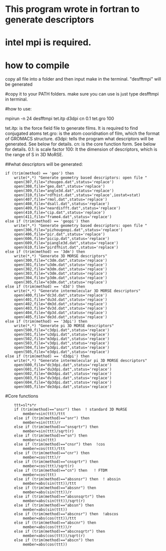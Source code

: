 # This program wrote in fortran to generate descriptors
# intel mpi is required.
# how to compile

copy all file into a folder and then input make in the terminal. "desfftmpi" will be generated

#copy it to your PATH folders. make sure you can use is just type desfftmpi in terminal.

#how to use:

mpirun -n 24 desfftmpi tet.itp d3dpi cn 0.1 tet.gro 100

tet.itp: is the force field file to generate films. It is required to find conjugated atoms
tet.gro: is the atom cooridnation of film, which the format of GROMACS structure.
d3dpi: tells the program what descriptors will be generated. See below for details.
cn: is the core function form. See below for details.
0.1: is scale factor
100: It the dimension of descriptors, which is the range of S in 3D MoRSE.


##what descriptors will be generated:

    if (trim(method) == 'geo') then
        write(*,*) "Generate geometry based descriptors: open file "
        open(307,file="zhougeo.dat",status='replace')
        open(308,file="geo.dat",status='replace')
        open(309,file="angle3d.dat",status='replace')
        open(310,file="rdfhist.dat",status='replace',iostat=stat)
        open(407,file="rmol.dat",status='replace')
        open(408,file="dsall.dat",status='replace')
        open(409,file="neardisfft.dat",status='replace')
        open(410,file="cip.dat",status='replace')
        open(411,file="frame4.dat",status='replace')
    else if (trim(method) == 'geopi') then
        write(*,*) "Generate geometry based descriptors: open file "
        open(306,file="pizhougeopi.dat",status='replace')
        open(406,file="pir.dat",status='replace')
        open(606,file="picip.dat",status='replace')
        open(609,file="piangle3d.dat",status='replace')
        open(610,file="pirdfhist.dat",status='replace')
    else if (trim(method) == '3dm') then
        write(*,*) "Generate 3D MORSE descriptors"
        open(300,file="c3dm.dat",status='replace')
        open(301,file="u3dm.dat",status='replace')
        open(302,file="m3dm.dat",status='replace')
        open(303,file="v3dm.dat",status='replace')
        open(304,file="p3dm.dat",status='replace')
        open(305,file="e3dm.dat",status='replace')
    else if (trim(method) == 'd3d') then
        write(*,*) "Generate intermolecular 3D MORSE descriptors"
        open(400,file="dc3d.dat",status='replace')
        open(401,file="du3d.dat",status='replace')
        open(402,file="dm3d.dat",status='replace')
        open(403,file="dv3d.dat",status='replace')
        open(404,file="dp3d.dat",status='replace')
        open(405,file="de3d.dat",status='replace')
    else if (trim(method) == '3dpi') then
        write(*,*) "Generate pi 3D MORSE descriptors"
        open(500,file="c3dpi.dat",status='replace')
        open(501,file="u3dpi.dat",status='replace')
        open(502,file="m3dpi.dat",status='replace')
        open(503,file="v3dpi.dat",status='replace')
        open(504,file="p3dpi.dat",status='replace')
        open(505,file="e3dpi.dat",status='replace')
    else if (trim(method) == 'd3dpi') then
        write(*,*) "Generate intermolecular pi 3D MORSE descriptors"
        open(600,file="dc3dpi.dat",status='replace')
        open(601,file="du3dpi.dat",status='replace')
        open(602,file="dm3dpi.dat",status='replace')
        open(603,file="dv3dpi.dat",status='replace')
        open(604,file="dp3dpi.dat",status='replace')
        open(605,file="de3dpi.dat",status='replace')
        
        

        
#Core functions

        ttt=sl*s*r
        if (trim(method)=="snsr") then  ! standard 3D MoRSE
            member=sin(ttt)/ttt
        else if (trim(method)=="snr") then
            member=sin(ttt)/r
        else if (trim(method)=="snsqrtr") then
            member=sin(ttt)/sqrt(r)
        else if (trim(method)=="sn") then
            member=sin(ttt)
        else if (trim(method)=="cnsr") then  !cos
            member=cos(ttt)/ttt
        else if (trim(method)=="cnr") then
            member=cos(ttt)/r
        else if (trim(method)=="cnsqrtr") then
            member=cos(ttt)/sqrt(r)
        else if (trim(method)=="cn") then   ! FTDM
            member=cos(ttt)
        else if (trim(method)=="abssnsr") then  ! abssin
            member=abs(sin(ttt))/ttt
        else if (trim(method)=="abssnr") then
            member=abs(sin(ttt))/r
        else if (trim(method)=="abssnsqrtr") then
            member=abs(sin(ttt))/sqrt(r)
        else if (trim(method)=="abssn") then
            member=abs(sin(ttt))
        else if (trim(method)=="abscnsr") then  !abscos
            member=abs(cos(ttt))/ttt
        else if (trim(method)=="abscnr") then
            member=abs(cos(ttt))/r
        else if (trim(method)=="abscnsqrtr") then
            member=abs(cos(ttt))/sqrt(r)
        else if (trim(method)=="abscn") then
            member=abs(cos(ttt))